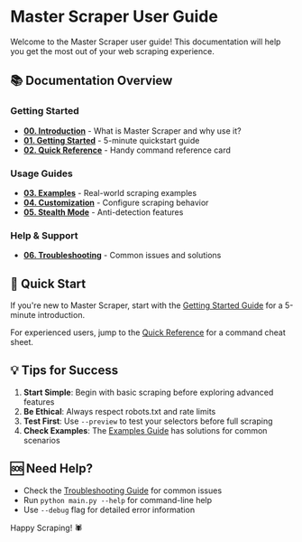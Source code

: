 # Master Scraper User Guide

Welcome to the Master Scraper user guide! This documentation will help you get the most out of your web scraping experience.

## 📚 Documentation Overview

### Getting Started
- **[00. Introduction](00-introduction.md)** - What is Master Scraper and why use it?
- **[01. Getting Started](01-getting-started.md)** - 5-minute quickstart guide
- **[02. Quick Reference](02-quick-reference.md)** - Handy command reference card

### Usage Guides
- **[03. Examples](03-examples.md)** - Real-world scraping examples
- **[04. Customization](04-customization.md)** - Configure scraping behavior
- **[05. Stealth Mode](05-stealth-mode.md)** - Anti-detection features

### Help & Support
- **[06. Troubleshooting](06-troubleshooting.md)** - Common issues and solutions

## 🚀 Quick Start

If you're new to Master Scraper, start with the [Getting Started Guide](01-getting-started.md) for a 5-minute introduction.

For experienced users, jump to the [Quick Reference](02-quick-reference.md) for a command cheat sheet.

## 💡 Tips for Success

1. **Start Simple**: Begin with basic scraping before exploring advanced features
2. **Be Ethical**: Always respect robots.txt and rate limits
3. **Test First**: Use `--preview` to test your selectors before full scraping
4. **Check Examples**: The [Examples Guide](03-examples.md) has solutions for common scenarios

## 🆘 Need Help?

- Check the [Troubleshooting Guide](06-troubleshooting.md) for common issues
- Run `python main.py --help` for command-line help
- Use `--debug` flag for detailed error information

Happy Scraping! 🕷️